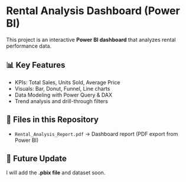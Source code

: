 # Rental Analysis Dashboard (Power BI)

This project is an interactive **Power BI dashboard** that analyzes rental performance data.

## 📊 Key Features
- KPIs: Total Sales, Units Sold, Average Price
- Visuals: Bar, Donut, Funnel, Line charts
- Data Modeling with Power Query & DAX
- Trend analysis and drill-through filters

## 📂 Files in this Repository
- `Rental_Analysis_Report.pdf` → Dashboard report (PDF export from Power BI)

## 🔮 Future Update
I will add the **.pbix file** and dataset soon.
